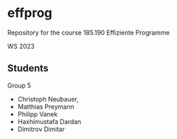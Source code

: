 # effprog
Repository for the course 185.190 Effiziente Programme

WS 2023

## Students
Group 5

- Christoph Neubauer,
- Matthias Preymann
- Philipp Vanek
- Haxhimustafa Dardan
- Dimitrov Dimitar
